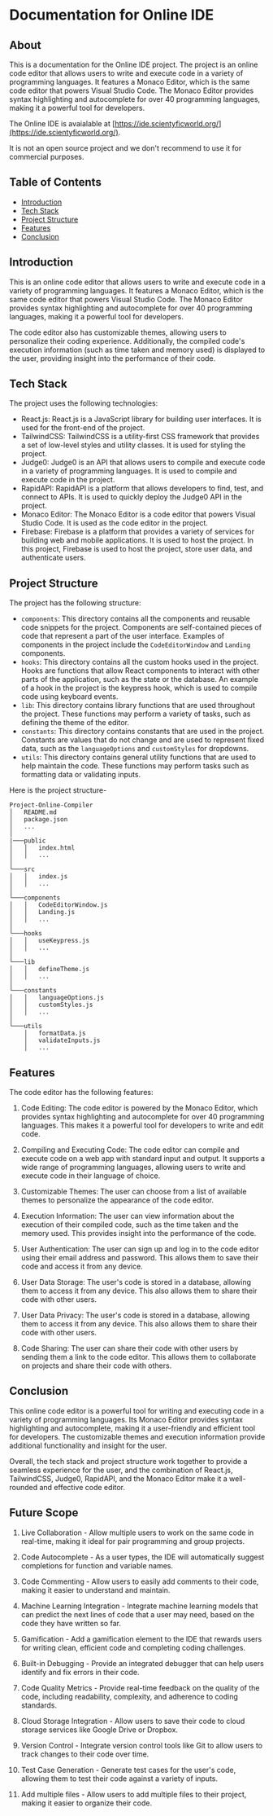 # Documentation for Online IDE

## About

This is a documentation for the Online IDE project. The project is an online code editor that allows users to write and execute code in a variety of programming languages. It features a Monaco Editor, which is the same code editor that powers Visual Studio Code. The Monaco Editor provides syntax highlighting and autocomplete for over 40 programming languages, making it a powerful tool for developers.

The Online IDE is avaialable at [https://ide.scientyficworld.org/](https://ide.scientyficworld.org/).

It is not an open source project and we don't recommend to use it for commercial purposes.

## Table of Contents

- [Introduction](#introduction)
- [Tech Stack](#tech-stack)
- [Project Structure](#project-structure)
- [Features](#features)
- [Conclusion](#conclusion)

## Introduction

This is an online code editor that allows users to write and execute code in a variety of programming languages. It features a Monaco Editor, which is the same code editor that powers Visual Studio Code. The Monaco Editor provides syntax highlighting and autocomplete for over 40 programming languages, making it a powerful tool for developers.

The code editor also has customizable themes, allowing users to personalize their coding experience. Additionally, the compiled code's execution information (such as time taken and memory used) is displayed to the user, providing insight into the performance of their code.

## Tech Stack

The project uses the following technologies:

- React.js: React.js is a JavaScript library for building user interfaces. It is used for the front-end of the project.
- TailwindCSS: TailwindCSS is a utility-first CSS framework that provides a set of low-level styles and utility classes. It is used for styling the project.
- Judge0: Judge0 is an API that allows users to compile and execute code in a variety of programming languages. It is used to compile and execute code in the project.
- RapidAPI: RapidAPI is a platform that allows developers to find, test, and connect to APIs. It is used to quickly deploy the Judge0 API in the project.
- Monaco Editor: The Monaco Editor is a code editor that powers Visual Studio Code. It is used as the code editor in the project.
- Firebase: Firebase is a platform that provides a variety of services for building web and mobile applications. It is used to host the project. In this project, Firebase is used to host the project, store user data, and authenticate users.

## Project Structure

The project has the following structure:

- `components`: This directory contains all the components and reusable code snippets for the project. Components are self-contained pieces of code that represent a part of the user interface. Examples of components in the project include the `CodeEditorWindow` and `Landing` components.
- `hooks`: This directory contains all the custom hooks used in the project. Hooks are functions that allow React components to interact with other parts of the application, such as the state or the database. An example of a hook in the project is the keypress hook, which is used to compile code using keyboard events.
- `lib`: This directory contains library functions that are used throughout the project. These functions may perform a variety of tasks, such as defining the theme of the editor.
- `constants`: This directory contains constants that are used in the project. Constants are values that do not change and are used to represent fixed data, such as the `languageOptions` and `customStyles` for dropdowns.
- `utils`: This directory contains general utility functions that are used to help maintain the code. These functions may perform tasks such as formatting data or validating inputs.

Here is the project structure-

```text
Project-Online-Compiler
│   README.md
│   package.json
│   ...
│
|───public
│   │   index.html
│   │   ...
│
└───src
│   │   index.js
│   │   ...
│
└───components
│   │   CodeEditorWindow.js
│   │   Landing.js
│   │   ...
│
└───hooks
│   │   useKeypress.js
│   │   ...
│
└───lib
│   │   defineTheme.js
│   │   ...
│
└───constants
│   │   languageOptions.js
│   │   customStyles.js
│   │   ...
│
└───utils
    │   formatData.js
    │   validateInputs.js
    │   ...
```

## Features

The code editor has the following features:

1. Code Editing: The code editor is powered by the Monaco Editor, which provides syntax highlighting and autocomplete for over 40 programming languages. This makes it a powerful tool for developers to write and edit code.

2. Compiling and Executing Code: The code editor can compile and execute code on a web app with standard input and output. It supports a wide range of programming languages, allowing users to write and execute code in their language of choice.

3. Customizable Themes: The user can choose from a list of available themes to personalize the appearance of the code editor.

4. Execution Information: The user can view information about the execution of their compiled code, such as the time taken and the memory used. This provides insight into the performance of the code.

5. User Authentication: The user can sign up and log in to the code editor using their email address and password. This allows them to save their code and access it from any device.

6. User Data Storage: The user's code is stored in a database, allowing them to access it from any device. This also allows them to share their code with other users.

7. User Data Privacy: The user's code is stored in a database, allowing them to access it from any device. This also allows them to share their code with other users.

8. Code Sharing: The user can share their code with other users by sending them a link to the code editor. This allows them to collaborate on projects and share their code with others.

## Conclusion

This online code editor is a powerful tool for writing and executing code in a variety of programming languages. Its Monaco Editor provides syntax highlighting and autocomplete, making it a user-friendly and efficient tool for developers. The customizable themes and execution information provide additional functionality and insight for the user.

Overall, the tech stack and project structure work together to provide a seamless experience for the user, and the combination of React.js, TailwindCSS, Judge0, RapidAPI, and the Monaco Editor make it a well-rounded and effective code editor.

## Future Scope

1. Live Collaboration - Allow multiple users to work on the same code in real-time, making it ideal for pair programming and group projects.

2. Code Autocomplete - As a user types, the IDE will automatically suggest completions for function and variable names.

3. Code Commenting - Allow users to easily add comments to their code, making it easier to understand and maintain.

4. Machine Learning Integration - Integrate machine learning models that can predict the next lines of code that a user may need, based on the code they have written so far.

5. Gamification - Add a gamification element to the IDE that rewards users for writing clean, efficient code and completing coding challenges.

6. Built-in Debugging - Provide an integrated debugger that can help users identify and fix errors in their code.

7. Code Quality Metrics - Provide real-time feedback on the quality of the code, including readability, complexity, and adherence to coding standards.

8. Cloud Storage Integration - Allow users to save their code to cloud storage services like Google Drive or Dropbox.

9. Version Control - Integrate version control tools like Git to allow users to track changes to their code over time.

10. Test Case Generation - Generate test cases for the user's code, allowing them to test their code against a variety of inputs.

11. Add multiple files - Allow users to add multiple files to their project, making it easier to organize their code.


